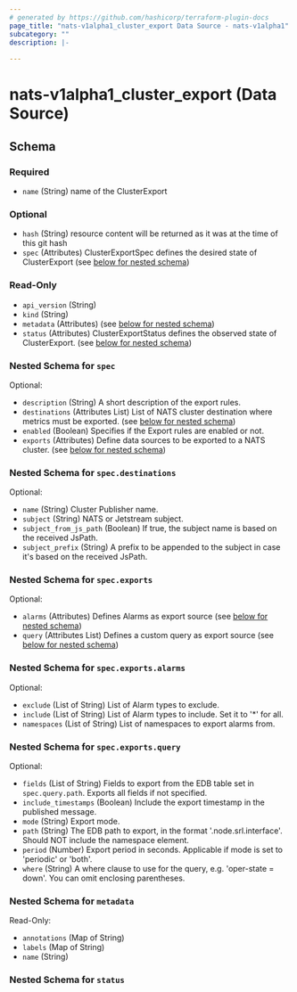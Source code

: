 ```yaml
---
# generated by https://github.com/hashicorp/terraform-plugin-docs
page_title: "nats-v1alpha1_cluster_export Data Source - nats-v1alpha1"
subcategory: ""
description: |-
  
---
```


# nats-v1alpha1_cluster_export (Data Source)





<!-- schema generated by tfplugindocs -->
## Schema

### Required

- `name` (String) name of the ClusterExport

### Optional

- `hash` (String) resource content will be returned as it was at the time of this git hash
- `spec` (Attributes) ClusterExportSpec defines the desired state of ClusterExport (see [below for nested schema](#nestedatt--spec))

### Read-Only

- `api_version` (String)
- `kind` (String)
- `metadata` (Attributes) (see [below for nested schema](#nestedatt--metadata))
- `status` (Attributes) ClusterExportStatus defines the observed state of ClusterExport. (see [below for nested schema](#nestedatt--status))

<a id="nestedatt--spec"></a>
### Nested Schema for `spec`

Optional:

- `description` (String) A short description of the export rules.
- `destinations` (Attributes List) List of NATS cluster destination where metrics must be exported. (see [below for nested schema](#nestedatt--spec--destinations))
- `enabled` (Boolean) Specifies if the Export rules are enabled or not.
- `exports` (Attributes) Define data sources to be exported to a NATS cluster. (see [below for nested schema](#nestedatt--spec--exports))

<a id="nestedatt--spec--destinations"></a>
### Nested Schema for `spec.destinations`

Optional:

- `name` (String) Cluster Publisher name.
- `subject` (String) NATS or Jetstream subject.
- `subject_from_js_path` (Boolean) If true, the subject name is based on the received JsPath.
- `subject_prefix` (String) A prefix to be appended to the subject in case it's based on the received JsPath.


<a id="nestedatt--spec--exports"></a>
### Nested Schema for `spec.exports`

Optional:

- `alarms` (Attributes) Defines Alarms as export source (see [below for nested schema](#nestedatt--spec--exports--alarms))
- `query` (Attributes List) Defines a custom query as export source (see [below for nested schema](#nestedatt--spec--exports--query))

<a id="nestedatt--spec--exports--alarms"></a>
### Nested Schema for `spec.exports.alarms`

Optional:

- `exclude` (List of String) List of Alarm types to exclude.
- `include` (List of String) List of Alarm types to include. Set it to '*' for all.
- `namespaces` (List of String) List of namespaces to export alarms from.


<a id="nestedatt--spec--exports--query"></a>
### Nested Schema for `spec.exports.query`

Optional:

- `fields` (List of String) Fields to export from the EDB table set in `spec.query.path`.
Exports all fields if not specified.
- `include_timestamps` (Boolean) Include the export timestamp in the published message.
- `mode` (String) Export mode.
- `path` (String) The EDB path to export, in the format '.node.srl.interface'.
Should NOT include the namespace element.
- `period` (Number) Export period in seconds. Applicable if mode is set to 'periodic' or 'both'.
- `where` (String) A where clause to use for the query, e.g. 'oper-state = down'. You can omit enclosing parentheses.




<a id="nestedatt--metadata"></a>
### Nested Schema for `metadata`

Read-Only:

- `annotations` (Map of String)
- `labels` (Map of String)
- `name` (String)


<a id="nestedatt--status"></a>
### Nested Schema for `status`
